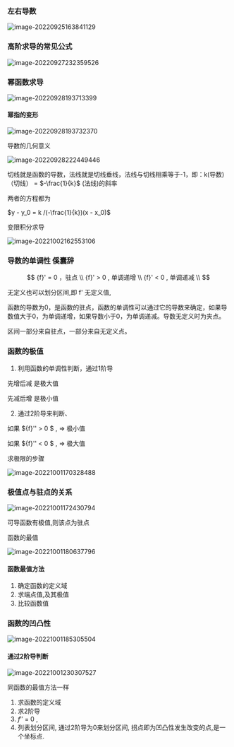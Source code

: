 ### 左右导数

![image-20220925163841129](%E5%AF%BC%E6%95%B0.assets/image-20220925163841129.png)



### 高阶求导的常见公式

![image-20220927232359526](%E5%AF%BC%E6%95%B0.assets/image-20220927232359526-16642922407521.png)





### 幂函数求导

![image-20220928193713399](%E5%AF%BC%E6%95%B0.assets/image-20220928193713399-16643650351161.png)



#### 幂指的变形

![image-20220928193732370](%E5%AF%BC%E6%95%B0.assets/image-20220928193732370-16643650537982.png)



导数的几何意义



![image-20220928222449446](%E5%AF%BC%E6%95%B0.assets/image-20220928222449446.png)



切线就是函数的导数，法线就是切线垂线，法线与切线相乘等于-1，即：k(导数) （切线） = $-\frac{1}{k}$  (法线)的斜率

两者的方程都为

$y - y_0 = k /(-\frac{1}{k})(x - x_0)$



变限积分求导

![image-20221002162553106](%E5%AF%BC%E6%95%B0.assets/image-20221002162553106-16646991560651.png)



### 导数的单调性 傒囊辞

$$
{f}' = 0 ，驻点 \\
{f}' > 0 , 单调递增 \\
{f}' < 0 , 单调递减  \\
$$

无定义也可以划分区间,即 f' 无定义值,  

函数的导数为0，是函数的驻点，函数的单调性可以通过它的导数来确定，如果导数值大于0，为单调递增，如果导数小于0，为单调递减。导数无定义时为夹点。

区间一部分来自驻点，一部分来自无定义点。



### 函数的极值

1. 利用函数的单调性判断，通过1阶导

先增后减  是极大值

先减后增 是极小值

2. 通过2阶导来判断、

如果 ${f}''  > 0 $ ,  $\Rightarrow$ 极小值

如果 ${f}'' < 0 $ ,  $\Rightarrow$ 极大值





求极限的步骤

![image-20221001170328488](%E5%AF%BC%E6%95%B0.assets/image-20221001170328488-16646150101081.png)



### 极值点与驻点的关系

![image-20221001172430794](%E5%AF%BC%E6%95%B0.assets/image-20221001172430794-16646162727122.png)



可导函数有极值,则该点为驻点



函数的最值

![image-20221001180637796](%E5%AF%BC%E6%95%B0.assets/image-20221001180637796-16646187995013.png)



#### 函数最值方法

1. 确定函数的定义域
2. 求端点值,及其极值
3. 比较函数值





### 函数的凹凸性



![image-20221001185305504](%E5%AF%BC%E6%95%B0.assets/image-20221001185305504-16646215866684.png)



#### 通过2阶导判断



![image-20221001230307527](%E5%AF%BC%E6%95%B0.assets/image-20221001230307527-16646365888311.png)





同函数的最值方法一样

1. 求函数的定义域
2. 求2阶导
3. ${f}''$  = 0 , 
4. 列表划分区间, 通过2阶导为0来划分区间, 拐点即为凹凸性发生改变的点,是一个坐标点.



